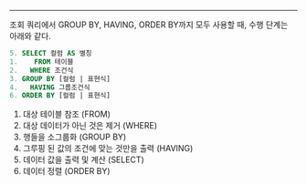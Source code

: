 ---

조회 쿼리에서 GROUP BY, HAVING, ORDER BY까지 모두 사용할 때, 수행 단계는 아래와 같다.

```sql
5. SELECT 컬럼 AS 별칭
1.    FROM 테이블
2.   WHERE 조건식
3. GROUP BY [컬럼 | 표현식]
4.   HAVING 그룹조건식
6. ORDER BY [컬럼 | 표현식]
```

1. 대상 테이블 참조 (FROM)
2. 대상 데이터가 아닌 것은 제거 (WHERE)
3. 행들을 소그룹화 (GROUP BY)
4. 그루핑 된 값의 조건에 맞는 것만을 출력 (HAVING)
5. 데이터 값을 출력 및 계산 (SELECT)
6. 데이터 정렬 (ORDER BY)
